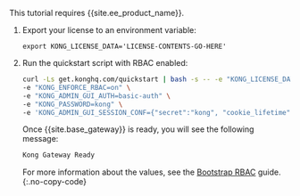 This tutorial requires {{site.ee_product_name}}.
1. Export your license to an environment variable:

    ```
    export KONG_LICENSE_DATA='LICENSE-CONTENTS-GO-HERE'
    ```

2. Run the quickstart script with RBAC enabled:

    ```bash
    curl -Ls get.konghq.com/quickstart | bash -s -- -e "KONG_LICENSE_DATA" \
    -e "KONG_ENFORCE_RBAC=on" \
    -e "KONG_ADMIN_GUI_AUTH=basic-auth" \
    -e "KONG_PASSWORD=kong" \
    -e 'KONG_ADMIN_GUI_SESSION_CONF={"secret":"kong", "cookie_lifetime":300000, "cookie_renew":200000, "cookie_name":"kong_cookie", "cookie_secure":false, "cookie_samesite": "off"}'
    ```

    Once {{site.base_gateway}} is ready, you will see the following message:
    ```bash
    Kong Gateway Ready
    ```
    For more information about the values, see the [Bootstrap RBAC](/how-to/enable-rbac-with-admin-api/) guide.
    {:.no-copy-code}
